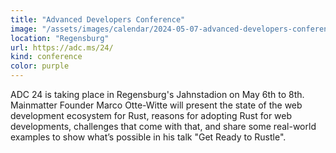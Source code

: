 ```yaml
---
title: "Advanced Developers Conference"
image: "/assets/images/calendar/2024-05-07-advanced-developers-conference/adc.png"
location: "Regensburg"
url: https://adc.ms/24/
kind: conference
color: purple
---
```


ADC 24 is taking place in Regensburg's Jahnstadion on May 6th to 8th. Mainmatter Founder Marco Otte-Witte will present the state of the web development ecosystem for Rust, reasons for adopting Rust for web developments, challenges that come with that, and share some real-world examples to show what’s possible in his talk "Get Ready to Rustle".
